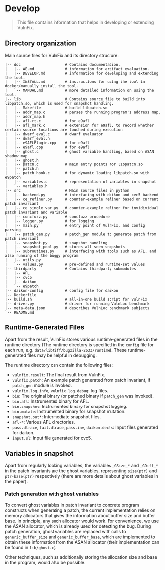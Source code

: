 # Develop

> This file contains information that helps in developing or extending VulnFix.

## Directory organization

Main source files for VulnFix and its directory structure:

```
|-- doc                    # Contains documentation.
|   |-- AE.md              # information for artifact evaluation.
|   |-- DEVELOP.md         # information for developing and extending the tool.
|   |-- INSTALL.md         # instructions for using the tool in docker/manually install the tool.
|   `-- MANUAL.md          # more detailed information on using the tool.
|-- lib                    # Contains source file to build into libpatch.so, which is used for snapshot handling.
|   |-- Makefile           # build libpatch.so
|   |-- addr_map.c         # parses the running program's address map.
|   |-- addr_map.h
|   |-- afl-rt.c           # for e9afl
|   |-- afl_mark.c         # extension for e9afl, to record whether certain source locations are touched during execution
|   |-- dwarf_eval.c       # dwarf evaluator
|   |-- dwarf_eval.h
|   |-- e9AFLPlugin.cpp    # for e9afl
|   |-- e9afl.cpp          # for e9afl
|   |-- ghost.c            # ghost variable handling, based on ASAN shadow map
|   |-- ghost.h
|   |-- patch.c            # main entry points for libpatch.so
|   |-- patch.h
|   |-- patch_hook.c       # for dynamic loading libpatch.so with e9patch
|   |-- variables.c        # representation of variables in snapshot
|   `-- variables.h
|-- src                    # Main source files in python
|   |-- backend.py         # interfacing with daikon and cvc5 backend
|   |-- ce_refiner.py      # counter-example refiner based on current patch invariant
|   |-- ce_single_var.py   # counter-example refiner for invidividual patch invariant and variable
|   |-- concfuzz.py        # concfuzz procedure
|   |-- logger.py          # for logging
|   |-- main.py            # entry point of VulnFix, and config parsing
|   |-- patch_gen.py       # patch_gen module to generate patch from patch invariant
|   |-- snapshot.py        # snapshot handling
|   |-- snapshot_pool.py   # stores all seen snapshots
|   |-- subroutines.py     # interfacing with tools such as AFL, and also running of the buggy program
|   |-- utils.py
|   `-- values.py          # pre-defined and runtime-set values
|-- thirdparty             # Contains thirdparty submodules
|   |-- AFL
|   |-- cvc5
|   |-- daikon
|   `-- e9patch
|-- daikon-config          # config file for daikon
|-- Dockerfile
|-- build.sh               # all-in-one build script for VulnFix
|-- driver.py              # driver for running VulnLoc benchmark
|-- meta-data.json         # describes VulnLoc benchmark subjects
`-- README.md
```

## Runtime-Generated Files

Apart from the result, VulnFix stores various runtime-generated files in the runtime directory
(The runtime directory is specified in the `config` file for each run,
e.g. `data/libtiff/bugzilla-2633/runtime`). These runtime-generated files may be helpful in debugging.

The runtime directory can contain the following files:

- `vulnfix.result`: The final result from VulnFix.
- `vulnfix.patch`: An example patch generated from patch invariant, if `patch_gen` module is invoked.
- `vulnfix.log.info`, `vulnfix.log.debug`: log files.
- `bin`: The original binary (or patched binary if `patch_gen` was invoked).
- `bin.afl`: Instrumented binary for AFL.
- `bin.snapshot`: Instrumented binary for snapshot logging.
- `bin.mutate`: Instrumented binary for snapshot mutation.
- `snapshot.out*`: Intermediate snapshot files.
- `afl-*`: Various AFL directories.
- `pass.dtrace`, `fail.dtrace`, `pass.inv`, `daikon.decls`: Input files generated for daikon.
- `input.sl`: Input file generated for cvc5.


## Variables in snapshot

Apart from regularly looking variables, the variables `_GSize_*` and `_GDiff_*` in the patch
invariants are the ghost variables, representing `size(ptr)` and `ptr-base(ptr)` respectively
(there are more details about ghost variables in the paper).

### Patch generation with ghost variables

To convert ghost variables in patch invariant to concrete program constructs when generating a patch,
the current implementation relies on memory allocators that gives the information about buffer size
and buffer base. In principle, any such allocator would work. For convenience, we use the ASAN
allocator, which is already used for detecting the bug. During patch generation, ghost variables
are replaced with calls to `generic_buffer_size` and `generic_buffer_base`, which are implemented
to obtain these information from the ASAN allocator (their implementation can be found in
`lib/ghost.c`).

Other techniques, such as additionally storing the allocation size and base in the program,
would also be possible.
